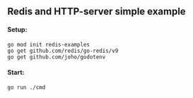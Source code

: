 ## Redis and HTTP-server simple example

#### Setup:

```
go mod init redis-examples
go get github.com/redis/go-redis/v9
go get github.com/joho/godotenv
```

#### Start:

```
go run ./cmd
```
